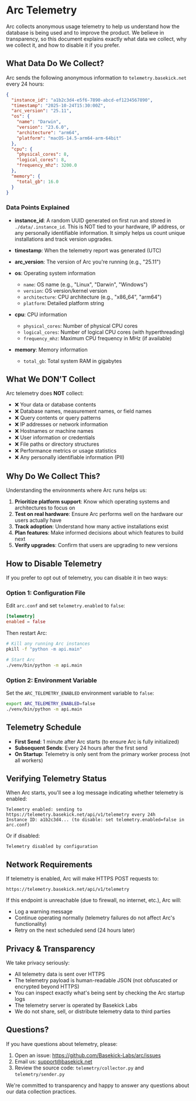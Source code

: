 # Arc Telemetry

Arc collects anonymous usage telemetry to help us understand how the database is being used and to improve the product. We believe in transparency, so this document explains exactly what data we collect, why we collect it, and how to disable it if you prefer.

## What Data Do We Collect?

Arc sends the following anonymous information to `telemetry.basekick.net` every 24 hours:

```json
{
  "instance_id": "a1b2c3d4-e5f6-7890-abcd-ef1234567890",
  "timestamp": "2025-10-24T15:30:00Z",
  "arc_version": "25.11",
  "os": {
    "name": "Darwin",
    "version": "23.6.0",
    "architecture": "arm64",
    "platform": "macOS-14.5-arm64-arm-64bit"
  },
  "cpu": {
    "physical_cores": 8,
    "logical_cores": 8,
    "frequency_mhz": 3200.0
  },
  "memory": {
    "total_gb": 16.0
  }
}
```

### Data Points Explained

- **instance_id**: A random UUID generated on first run and stored in `./data/.instance_id`. This is NOT tied to your hardware, IP address, or any personally identifiable information. It simply helps us count unique installations and track version upgrades.

- **timestamp**: When the telemetry report was generated (UTC)

- **arc_version**: The version of Arc you're running (e.g., "25.11")

- **os**: Operating system information
  - `name`: OS name (e.g., "Linux", "Darwin", "Windows")
  - `version`: OS version/kernel version
  - `architecture`: CPU architecture (e.g., "x86_64", "arm64")
  - `platform`: Detailed platform string

- **cpu**: CPU information
  - `physical_cores`: Number of physical CPU cores
  - `logical_cores`: Number of logical CPU cores (with hyperthreading)
  - `frequency_mhz`: Maximum CPU frequency in MHz (if available)

- **memory**: Memory information
  - `total_gb`: Total system RAM in gigabytes

## What We DON'T Collect

Arc telemetry does **NOT** collect:

- ❌ Your data or database contents
- ❌ Database names, measurement names, or field names
- ❌ Query contents or query patterns
- ❌ IP addresses or network information
- ❌ Hostnames or machine names
- ❌ User information or credentials
- ❌ File paths or directory structures
- ❌ Performance metrics or usage statistics
- ❌ Any personally identifiable information (PII)

## Why Do We Collect This?

Understanding the environments where Arc runs helps us:

1. **Prioritize platform support**: Know which operating systems and architectures to focus on
2. **Test on real hardware**: Ensure Arc performs well on the hardware our users actually have
3. **Track adoption**: Understand how many active installations exist
4. **Plan features**: Make informed decisions about which features to build next
5. **Verify upgrades**: Confirm that users are upgrading to new versions

## How to Disable Telemetry

If you prefer to opt out of telemetry, you can disable it in two ways:

### Option 1: Configuration File

Edit `arc.conf` and set `telemetry.enabled` to `false`:

```toml
[telemetry]
enabled = false
```

Then restart Arc:

```bash
# Kill any running Arc instances
pkill -f "python -m api.main"

# Start Arc
./venv/bin/python -m api.main
```

### Option 2: Environment Variable

Set the `ARC_TELEMETRY_ENABLED` environment variable to `false`:

```bash
export ARC_TELEMETRY_ENABLED=false
./venv/bin/python -m api.main
```

## Telemetry Schedule

- **First Send**: 1 minute after Arc starts (to ensure Arc is fully initialized)
- **Subsequent Sends**: Every 24 hours after the first send
- **On Startup**: Telemetry is only sent from the primary worker process (not all workers)

## Verifying Telemetry Status

When Arc starts, you'll see a log message indicating whether telemetry is enabled:

```
Telemetry enabled: sending to https://telemetry.basekick.net/api/v1/telemetry every 24h
Instance ID: a1b2c3d4... (to disable: set telemetry.enabled=false in arc.conf)
```

Or if disabled:

```
Telemetry disabled by configuration
```

## Network Requirements

If telemetry is enabled, Arc will make HTTPS POST requests to:

```
https://telemetry.basekick.net/api/v1/telemetry
```

If this endpoint is unreachable (due to firewall, no internet, etc.), Arc will:
- Log a warning message
- Continue operating normally (telemetry failures do not affect Arc's functionality)
- Retry on the next scheduled send (24 hours later)

## Privacy & Transparency

We take privacy seriously:

- All telemetry data is sent over HTTPS
- The telemetry payload is human-readable JSON (not obfuscated or encrypted beyond HTTPS)
- You can inspect exactly what's being sent by checking the Arc startup logs
- The telemetry server is operated by Basekick Labs
- We do not share, sell, or distribute telemetry data to third parties

## Questions?

If you have questions about telemetry, please:

1. Open an issue: https://github.com/Basekick-Labs/arc/issues
2. Email us: support@basekick.net
3. Review the source code: `telemetry/collector.py` and `telemetry/sender.py`

We're committed to transparency and happy to answer any questions about our data collection practices.
